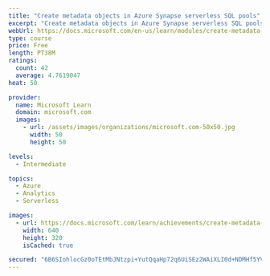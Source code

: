 ```yaml
---
title: "Create metadata objects in Azure Synapse serverless SQL pools"
excerpt: "Create metadata objects in Azure Synapse serverless SQL pools"
webUrl: https://docs.microsoft.com/en-us/learn/modules/create-metadata-objects-azure-synapse-serverless-sql-pools/
type: course
price: Free
length: PT38M
ratings:
  count: 42
  average: 4.7619047
heat: 50

provider:
  name: Microsoft Learn
  domain: microsoft.com
  images:
    - url: /assets/images/organizations/microsoft.com-50x50.jpg
      width: 50
      height: 50

levels:
  - Intermediate

topics:
  - Azure
  - Analytics
  - Serverless

images:
  - url: https://docs.microsoft.com/learn/achievements/create-metadata-objects-in-azure-synapse-serverless-sql-pools-social.png
    width: 640
    height: 320
    isCached: true

secured: "6B6SIohlocGz0oTEtMbJNtzpi+YutQqaHp72q6UiSEz2WAiXLI0d+NDMHf5YVMPxSzdPERRPVnFpKT1smrBk9+Xd2n4hZFcFsNRIBf5h/qirZ6WvcSaPg+gWiLk8Y2ZpK1dubutzC2uBO9D1m1dxWro5b/KWkCsnaFudr72ld/Ds3AxPGh0+N2I8jHLqLeoSzx8Tn1TDNJFPcWM6uoc+GixzNOR4VBJZF1TDMQh0Tk2GK86NJ9D6nfzFWCmcKOObieEmlqyMqp/eKf1h0VAkNc+9hjdGCrw+KhAgP4uPj52uH+zUAZ+pBKMeikm0KANZ6JR/EOidD3cLXRJtMY5Wzy8SyrJ9qCxj8STNDIFHeDAv2EzLrzRJbWAoxu91Ch/6+41dhcGVWq8rcpJrrWdp9MviICFjZVbYpsB0SYdjNTA=;CjE7zT/Yaqxq2gT/1DZAbw=="
---
```


